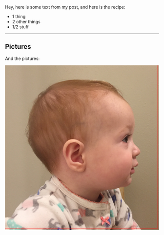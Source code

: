 Hey, here is some text from my post, and here is the recipe:

* 1 thing
* 2 other things
* 1/2 stuff

---
## Pictures

And the pictures:

![Eloise](Eloise.png)
